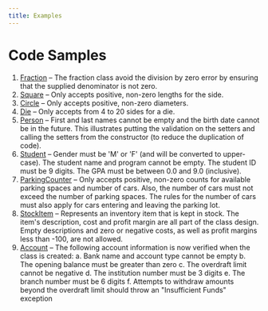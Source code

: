 ```yaml
---
title: Examples
---
```

# Code Samples

1. [Fraction](Fraction.md) – The fraction class avoid the division by zero error by ensuring that the supplied denominator is not zero.
2. [Square](Square.md) – Only accepts positive, non-zero lengths for the side.
3. [Circle](Circle.md) – Only accepts positive, non-zero diameters.
4. [Die](Die.md) – Only accepts from 4 to 20 sides for a die.
5. [Person](Person.md) – First and last names cannot be empty and the birth date cannot be in the future. This illustrates putting the validation on the setters and calling the setters from the constructor (to reduce the duplication of code).
6. [Student](Student.md) – Gender must be 'M' or 'F' (and will be converted to upper-case). The student name and program cannot be empty. The student ID must be 9 digits. The GPA must be between 0.0 and 9.0 (inclusive).
7. [ParkingCounter](ParkingCounter.md) – Only accepts positive, non-zero counts for available parking spaces and number of cars. Also, the number of cars must not exceed the number of parking spaces. The rules for the number of cars must also apply for cars entering and leaving the parking lot.
8. [StockItem](StockItem.md) – Represents an inventory item that is kept in stock. The item's description, cost and profit margin are all part of the class design. Empty descriptions and zero or negative costs, as well as profit margins less than -100, are not allowed.
9. [Account](Account.md) – The following account information is now verified when the class is created:
  a. Bank name and account type cannot be empty
  b. The opening balance must be greater than zero
  c. The overdraft limit cannot be negative
  d. The institution number must be 3 digits
  e. The branch number must be 6 digits
  f. Attempts to withdraw amounts beyond the overdraft limit should throw an "Insufficient Funds" exception
